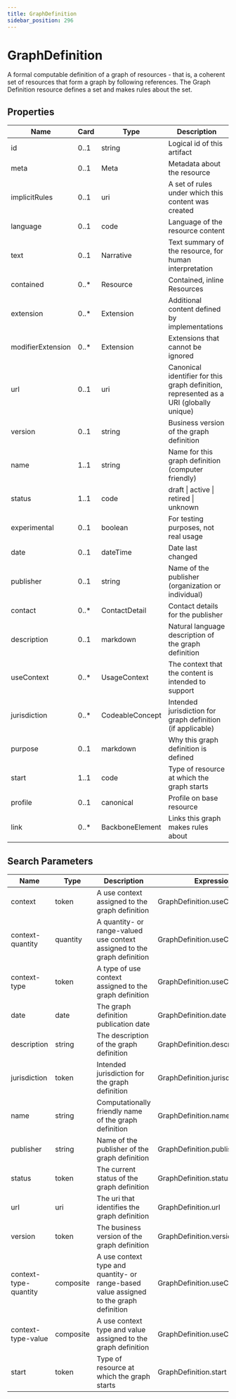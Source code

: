 ```yaml
---
title: GraphDefinition
sidebar_position: 296
---
```


# GraphDefinition

A formal computable definition of a graph of resources - that is, a coherent set of resources that form a graph by
following references. The Graph Definition resource defines a set and makes rules about the set.

## Properties

| Name              | Card  | Type            | Description                                                                            |
| ----------------- | ----- | --------------- | -------------------------------------------------------------------------------------- |
| id                | 0..1  | string          | Logical id of this artifact                                                            |
| meta              | 0..1  | Meta            | Metadata about the resource                                                            |
| implicitRules     | 0..1  | uri             | A set of rules under which this content was created                                    |
| language          | 0..1  | code            | Language of the resource content                                                       |
| text              | 0..1  | Narrative       | Text summary of the resource, for human interpretation                                 |
| contained         | 0..\* | Resource        | Contained, inline Resources                                                            |
| extension         | 0..\* | Extension       | Additional content defined by implementations                                          |
| modifierExtension | 0..\* | Extension       | Extensions that cannot be ignored                                                      |
| url               | 0..1  | uri             | Canonical identifier for this graph definition, represented as a URI (globally unique) |
| version           | 0..1  | string          | Business version of the graph definition                                               |
| name              | 1..1  | string          | Name for this graph definition (computer friendly)                                     |
| status            | 1..1  | code            | draft \| active \| retired \| unknown                                                  |
| experimental      | 0..1  | boolean         | For testing purposes, not real usage                                                   |
| date              | 0..1  | dateTime        | Date last changed                                                                      |
| publisher         | 0..1  | string          | Name of the publisher (organization or individual)                                     |
| contact           | 0..\* | ContactDetail   | Contact details for the publisher                                                      |
| description       | 0..1  | markdown        | Natural language description of the graph definition                                   |
| useContext        | 0..\* | UsageContext    | The context that the content is intended to support                                    |
| jurisdiction      | 0..\* | CodeableConcept | Intended jurisdiction for graph definition (if applicable)                             |
| purpose           | 0..1  | markdown        | Why this graph definition is defined                                                   |
| start             | 1..1  | code            | Type of resource at which the graph starts                                             |
| profile           | 0..1  | canonical       | Profile on base resource                                                               |
| link              | 0..\* | BackboneElement | Links this graph makes rules about                                                     |

## Search Parameters

| Name                  | Type      | Description                                                                            | Expression                       |
| --------------------- | --------- | -------------------------------------------------------------------------------------- | -------------------------------- |
| context               | token     | A use context assigned to the graph definition                                         | GraphDefinition.useContext.value |
| context-quantity      | quantity  | A quantity- or range-valued use context assigned to the graph definition               | GraphDefinition.useContext.value |
| context-type          | token     | A type of use context assigned to the graph definition                                 | GraphDefinition.useContext.code  |
| date                  | date      | The graph definition publication date                                                  | GraphDefinition.date             |
| description           | string    | The description of the graph definition                                                | GraphDefinition.description      |
| jurisdiction          | token     | Intended jurisdiction for the graph definition                                         | GraphDefinition.jurisdiction     |
| name                  | string    | Computationally friendly name of the graph definition                                  | GraphDefinition.name             |
| publisher             | string    | Name of the publisher of the graph definition                                          | GraphDefinition.publisher        |
| status                | token     | The current status of the graph definition                                             | GraphDefinition.status           |
| url                   | uri       | The uri that identifies the graph definition                                           | GraphDefinition.url              |
| version               | token     | The business version of the graph definition                                           | GraphDefinition.version          |
| context-type-quantity | composite | A use context type and quantity- or range-based value assigned to the graph definition | GraphDefinition.useContext       |
| context-type-value    | composite | A use context type and value assigned to the graph definition                          | GraphDefinition.useContext       |
| start                 | token     | Type of resource at which the graph starts                                             | GraphDefinition.start            |
